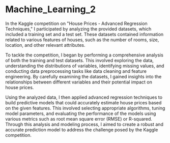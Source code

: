# Machine_Learning_2

In the Kaggle competition on "House Prices - Advanced Regression Techniques," I participated by analyzing 
the provided datasets, which included a training set and a test set. These datasets contained information 
related to various features of houses, such as the number of rooms, size, location, and other relevant attributes.

To tackle the competition, I began by performing a comprehensive analysis of both the training and test datasets. 
This involved exploring the data, understanding the distributions of variables, identifying missing values, and 
conducting data preprocessing tasks like data cleaning and feature engineering. By carefully examining the datasets, 
I gained insights into the relationships between different variables and their potential impact on house prices.

Using the analyzed data, I then applied advanced regression techniques to build predictive models that could 
accurately estimate house prices based on the given features. This involved selecting appropriate algorithms, 
tuning model parameters, and evaluating the performance of the models using various metrics such as root mean 
square error (RMSE) or R-squared. Through this analysis and modeling process, I aimed to create a robust and 
accurate prediction model to address the challenge posed by the Kaggle competition.
